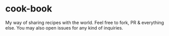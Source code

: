 # cook-book
My way of sharing recipes with the world.
Feel free to fork, PR & everything else.
You may also open issues for any kind of inquiries.